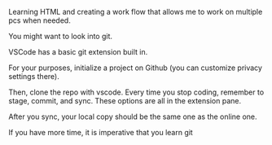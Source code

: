 Learning HTML and creating a work flow that allows me to work on multiple pcs when needed.

You might want to look into git.

VSCode has a basic git extension built in.

For your purposes, initialize a project on Github (you can customize privacy settings there).

Then, clone the repo with vscode. Every time you stop coding, remember to stage, commit, and sync. These options are all in the extension pane.

After you sync, your local copy should be the same one as the online one.

If you have more time, it is imperative that you learn git

